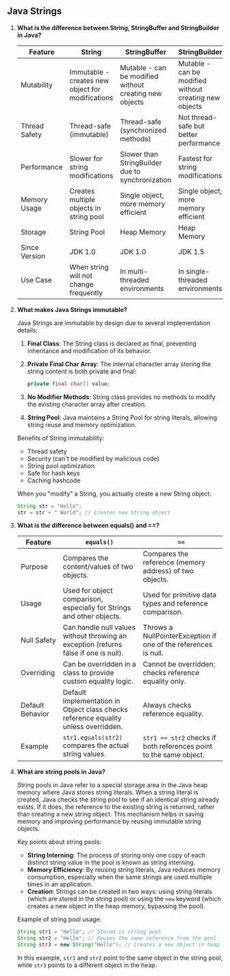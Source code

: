 ## Java Strings

1. **What is the difference between String, StringBuffer and StringBuilder in Java?**

   | Feature       | String                                           | StringBuffer                                           | StringBuilder                                          |
   | ------------- | ------------------------------------------------ | ------------------------------------------------------ | ------------------------------------------------------ |
   | Mutability    | Immutable - creates new object for modifications | Mutable - can be modified without creating new objects | Mutable - can be modified without creating new objects |
   | Thread Safety | Thread-safe (immutable)                          | Thread-safe (synchronized methods)                     | Not thread-safe but better performance                 |
   | Performance   | Slower for string modifications                  | Slower than StringBuilder due to synchronization       | Fastest for string modifications                       |
   | Memory Usage  | Creates multiple objects in string pool          | Single object, more memory efficient                   | Single object, more memory efficient                   |
   | Storage       | String Pool                                      | Heap Memory                                            | Heap Memory                                            |
   | Since Version | JDK 1.0                                          | JDK 1.0                                                | JDK 1.5                                                |
   | Use Case      | When string will not change frequently           | In multi-threaded environments                         | In single-threaded environments                        |

2. **What makes Java Strings immutable?**

   Java Strings are immutable by design due to several implementation details:

   1. **Final Class**: The String class is declared as final, preventing inheritance and modification of its behavior.

   2. **Private Final Char Array**: The internal character array storing the string content is both private and final:

      ```java
      private final char[] value;
      ```

   3. **No Modifier Methods**: String class provides no methods to modify the existing character array after creation.

   4. **String Pool**: Java maintains a String Pool for string literals, allowing string reuse and memory optimization.

   Benefits of String immutability:

   - Thread safety
   - Security (can't be modified by malicious code)
   - String pool optimization
   - Safe for hash keys
   - Caching hashcode

   When you "modify" a String, you actually create a new String object:

   ```java
   String str = "Hello";
   str = str + " World"; // Creates new String object
   ```

3. **What is the difference between equals() and ==?**

   | Feature          | `equals()`                                                                           | `==`                                                               |
   | ---------------- | ------------------------------------------------------------------------------------ | ------------------------------------------------------------------ |
   | Purpose          | Compares the content/values of two objects.                                          | Compares the reference (memory address) of two objects.            |
   | Usage            | Used for object comparison, especially for Strings and other objects.                | Used for primitive data types and reference comparison.            |
   | Null Safety      | Can handle null values without throwing an exception (returns false if one is null). | Throws a NullPointerException if one of the references is null.    |
   | Overriding       | Can be overridden in a class to provide custom equality logic.                       | Cannot be overridden; checks reference equality only.              |
   | Default Behavior | Default implementation in Object class checks reference equality unless overridden.  | Always checks reference equality.                                  |
   | Example          | `str1.equals(str2)` compares the actual string values.                               | `str1 == str2` checks if both references point to the same object. |

4. **What are string pools in Java?**

   String pools in Java refer to a special storage area in the Java heap memory where Java stores string literals. When a string literal is created, Java checks the string pool to see if an identical string already exists. If it does, the reference to the existing string is returned, rather than creating a new string object. This mechanism helps in saving memory and improving performance by reusing immutable string objects.

   Key points about string pools:

   - **String Interning**: The process of storing only one copy of each distinct string value in the pool is known as string interning.
   - **Memory Efficiency**: By reusing string literals, Java reduces memory consumption, especially when the same strings are used multiple times in an application.
   - **Creation**: Strings can be created in two ways: using string literals (which are stored in the string pool) or using the `new` keyword (which creates a new object in the heap memory, bypassing the pool).

   Example of string pool usage:

   ```java
   String str1 = "Hello"; // Stored in string pool
   String str2 = "Hello"; // Reuses the same reference from the pool
   String str3 = new String("Hello"); // Creates a new object in heap memory
   ```

   In this example, `str1` and `str2` point to the same object in the string pool, while `str3` points to a different object in the heap.
